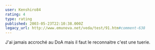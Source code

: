 ```yaml
---
user: Kenshiro84
rating: 4
type: rating
published: 2003-05-23T22:10:38.000Z
legacy_url: http://www.emunova.net/veda/test/91.htm#comment-638
---
```

J'ai jamais accroché au DoA mais il faut le reconnaitre c'est une tuerie.